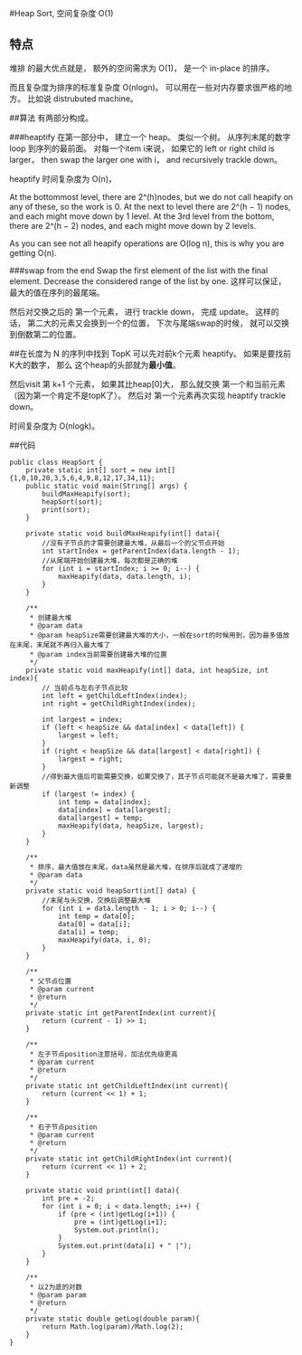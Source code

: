 #Heap Sort, 空间复杂度 O(1)

## 特点
堆排 的最大优点就是， 额外的空间需求为 O(1)， 是一个 in-place 的排序。
 
而且复杂度为排序的标准复杂度 O(nlogn)。 可以用在一些对内存要求很严格的地方。 比如说 distrubuted machine。

##算法
有两部分构成。

###heaptify
在第一部分中， 建立一个 heap。 类似一个树。 从序列末尾的数字 loop 到序列的最前面。 对每一个item i来说， 如果它的 left or right child is larger， then swap the larger one with i， and recursively trackle down。

heaptify 时间复杂度为 O(n)， 

At the bottommost level, there are 2^(h)nodes, but we do not call heapify on any of these, so the work is 0. At the next to level there are 2^(h − 1) nodes, and each might move down by 1 level. At the 3rd level from the bottom, there are 2^(h − 2) nodes, and each might move down by 2 levels.

As you can see not all heapify operations are O(log n), this is why you are getting O(n).

###swap from the end
Swap the first element of the list with the final element. Decrease the considered range of the list by one. 这样可以保证， 最大的值在序列的最尾端。

然后对交换之后的 第一个元素， 进行 trackle down， 完成 update。 这样的话， 第二大的元素又会换到一个的位置， 下次与尾端swap的时候， 就可以交换到倒数第二的位置。


##在长度为 N 的序列中找到 TopK
可以先对前k个元素 heaptify。 如果是要找前K大的数字， 那么 这个heap的头部就为**最小值**。 

然后visit 第 k+1 个元素， 如果其比heap[0]大， 那么就交换 第一个和当前元素 （因为第一个肯定不是topK了）。 然后对 第一个元素再次实现 heaptify trackle down。

时间复杂度为 O(nlogk)。


##代码
```
public class HeapSort {
	private static int[] sort = new int[]{1,0,10,20,3,5,6,4,9,8,12,17,34,11};
	public static void main(String[] args) {
		buildMaxHeapify(sort);
		heapSort(sort);
		print(sort);
	}

	private static void buildMaxHeapify(int[] data){
		//没有子节点的才需要创建最大堆，从最后一个的父节点开始
		int startIndex = getParentIndex(data.length - 1);
		//从尾端开始创建最大堆，每次都是正确的堆
		for (int i = startIndex; i >= 0; i--) {
			maxHeapify(data, data.length, i);
		}
	}
	
	/**
	 * 创建最大堆
	 * @param data
	 * @param heapSize需要创建最大堆的大小，一般在sort的时候用到，因为最多值放在末尾，末尾就不再归入最大堆了
	 * @param index当前需要创建最大堆的位置
	 */
	private static void maxHeapify(int[] data, int heapSize, int index){
		// 当前点与左右子节点比较
		int left = getChildLeftIndex(index);
		int right = getChildRightIndex(index);
		
		int largest = index;
		if (left < heapSize && data[index] < data[left]) {
			largest = left;
		}
		if (right < heapSize && data[largest] < data[right]) {
			largest = right;
		}
		//得到最大值后可能需要交换，如果交换了，其子节点可能就不是最大堆了，需要重新调整
		if (largest != index) {
			int temp = data[index];
			data[index] = data[largest];
			data[largest] = temp;
			maxHeapify(data, heapSize, largest);
		}
	}
	
	/**
	 * 排序，最大值放在末尾，data虽然是最大堆，在排序后就成了递增的
	 * @param data
	 */
	private static void heapSort(int[] data) {
		//末尾与头交换，交换后调整最大堆
		for (int i = data.length - 1; i > 0; i--) {
			int temp = data[0];
			data[0] = data[i];
			data[i] = temp;
			maxHeapify(data, i, 0);
		}
	}
	
	/**
	 * 父节点位置
	 * @param current
	 * @return
	 */
	private static int getParentIndex(int current){
		return (current - 1) >> 1;
	}
	
	/**
	 * 左子节点position注意括号，加法优先级更高
	 * @param current
	 * @return
	 */
	private static int getChildLeftIndex(int current){
		return (current << 1) + 1;
	}
	
	/**
	 * 右子节点position
	 * @param current
	 * @return
	 */
	private static int getChildRightIndex(int current){
		return (current << 1) + 2;
	}
	
	private static void print(int[] data){
		int pre = -2;
		for (int i = 0; i < data.length; i++) {
			if (pre < (int)getLog(i+1)) {
				pre = (int)getLog(i+1);
				System.out.println();
			} 
			System.out.print(data[i] + " |");
		}
	}
	
	/**
	 * 以2为底的对数
	 * @param param
	 * @return
	 */
	private static double getLog(double param){
		return Math.log(param)/Math.log(2);
	}
}
```
